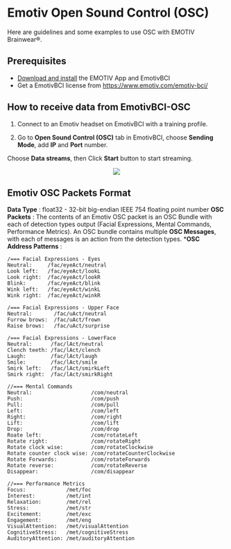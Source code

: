 # Emotiv Open Sound Control (OSC)

Here are guidelines and some examples to use OSC with EMOTIV Brainwear&reg;.


## Prerequisites

* [Download and install](https://www.emotiv.com/developer/) the EMOTIV App and EmotivBCI
* Get a EmotivBCI license from https://www.emotiv.com/emotiv-bci/

## How to receive data from EmotivBCI-OSC

1. Connect to an Emotiv headset on EmotivBCI with a training profile. 

2. Go to **Open Sound Control (OSC)** tab in EmotivBCI, choose **Sending Mode**, add **IP** and **Port** number.

Choose **Data streams**, then Click **Start** button to start streaming.

<p align="center">
  <img src="https://github.com/Emotiv/opensoundcontrol/blob/develop/docs/images/EmotivBCI_OSC.png">
</p>

## Emotiv OSC Packets Format

**Data Type** : float32 - 32-bit big-endian IEEE 754 floating point number
**OSC Packets** : The contents of an Emotiv OSC packet is an OSC Bundle with each of detection types output
                 (Facial Expressions,  Mental Commands, Performance Metrics). An OSC bundle contains 
				  multiple **OSC Messages**, with each of messages is an action from the detection types. 
***OSC Address Patterns** :
```
/=== Facial Expressions - Eyes
Neutral:     /fac/eyeAct/neutral
Look left:   /fac/eyeAct/lookL
Look right:  /fac/eyeAct/lookR
Blink:       /fac/eyeAct/blink
Wink left:   /fac/eyeAct/winkL
Wink right:  /fac/eyeAct/winkR

/=== Facial Expressions - Upper Face
Neutral:       /fac/uAct/neutral
Furrow brows:  /fac/uAct/frown
Raise brows:   /fac/uAct/surprise

/=== Facial Expressions - LowerFace
Neutral:      /fac/lAct/neutral
Clench teeth: /fac/lAct/clench
Laugh:        /fac/lAct/laugh
Smile:        /fac/lAct/smile
Smirk left:   /fac/lAct/smirkLeft
Smirk right:  /fac/lAct/smirkRight

//=== Mental Commands
Neutral:                   /com/neutral
Push:                      /com/push
Pull:                      /com/pull
Left:                      /com/left
Right:                     /com/right
Lift:                      /com/lift
Drop:                      /com/drop
Roate left:                /com/rotateLeft
Rotate right:              /com/rotateRight
Rotate clock wise:         /com/rotateClockwise
Rotate counter clock wise: /com/rotateCounterClockwise
Rotate Forwards:           /com/rotateForwards
Rotate reverse:            /com/rotateReverse
Disappear:                 /com/disappear

//=== Performance Metrics
Focus:             /met/foc
Interest:          /met/int
Relaxation:        /met/rel
Stress:            /met/str
Excitement:        /met/exc
Engagement:        /met/eng
VisualAttention:   /met/visualAttention
CognitiveStress:   /met/cognitiveStress
AuditoryAttention: /met/auditoryAttention
```
					  
					  
